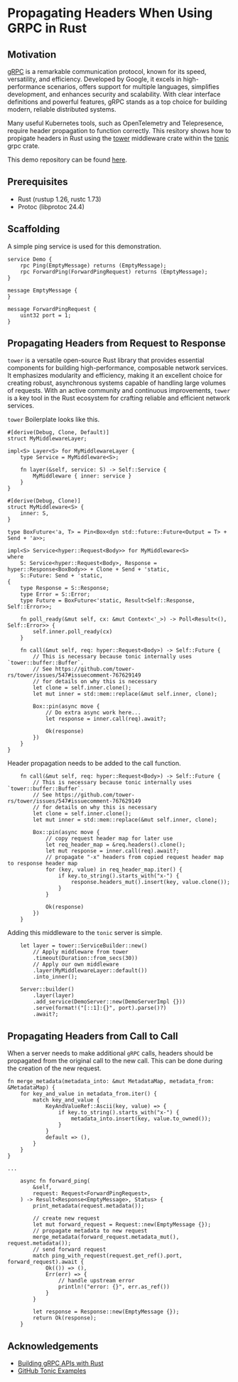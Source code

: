 # Propagating Headers When Using GRPC in Rust

## Motivation

[gRPC](https://grpc.io/docs/what-is-grpc/introduction/) is a remarkable communication protocol, known for its speed, versatility, and efficiency. Developed by Google, it excels in high-performance scenarios, offers support for multiple languages, simplifies development, and enhances security and scalability. With clear interface definitions and powerful features, gRPC stands as a top choice for building modern, reliable distributed systems.

Many useful Kubernetes tools, such as OpenTelemetry and Telepresence, require header propagation to function correctly. This resitory shows how to propigate headers in Rust using the [tower](https://docs.rs/tower/latest/tower/) middleware crate within the [tonic](https://docs.rs/tonic/latest/tonic/) grpc crate.

This demo repository can be found [here](https://github.com/njayp/rust-tonic-header-propagation).

## Prerequisites

- Rust (rustup 1.26, rustc 1.73)
- Protoc (libprotoc 24.4)

## Scaffolding

A simple ping service is used for this demonstration.

```
service Demo {
    rpc Ping(EmptyMessage) returns (EmptyMessage);
    rpc ForwardPing(ForwardPingRequest) returns (EmptyMessage);
}

message EmptyMessage {
}

message ForwardPingRequest {
    uint32 port = 1;
}
```

## Propagating Headers from Request to Response

`tower` is a versatile open-source Rust library that provides essential components for building high-performance, composable network services. It emphasizes modularity and efficiency, making it an excellent choice for creating robust, asynchronous systems capable of handling large volumes of requests. With an active community and continuous improvements, `tower` is a key tool in the Rust ecosystem for crafting reliable and efficient network services.

`tower` Boilerplate looks like this.

```
#[derive(Debug, Clone, Default)]
struct MyMiddlewareLayer;

impl<S> Layer<S> for MyMiddlewareLayer {
    type Service = MyMiddleware<S>;

    fn layer(&self, service: S) -> Self::Service {
        MyMiddleware { inner: service }
    }
}

#[derive(Debug, Clone)]
struct MyMiddleware<S> {
    inner: S,
}

type BoxFuture<'a, T> = Pin<Box<dyn std::future::Future<Output = T> + Send + 'a>>;

impl<S> Service<hyper::Request<Body>> for MyMiddleware<S>
where
    S: Service<hyper::Request<Body>, Response = hyper::Response<BoxBody>> + Clone + Send + 'static,
    S::Future: Send + 'static,
{
    type Response = S::Response;
    type Error = S::Error;
    type Future = BoxFuture<'static, Result<Self::Response, Self::Error>>;

    fn poll_ready(&mut self, cx: &mut Context<'_>) -> Poll<Result<(), Self::Error>> {
        self.inner.poll_ready(cx)
    }

    fn call(&mut self, req: hyper::Request<Body>) -> Self::Future {
        // This is necessary because tonic internally uses `tower::buffer::Buffer`.
        // See https://github.com/tower-rs/tower/issues/547#issuecomment-767629149
        // for details on why this is necessary
        let clone = self.inner.clone();
        let mut inner = std::mem::replace(&mut self.inner, clone);

        Box::pin(async move {
            // Do extra async work here...
            let response = inner.call(req).await?;

            Ok(response)
        })
    }
}
```

Header propagation needs to be added to the call function.

```
    fn call(&mut self, req: hyper::Request<Body>) -> Self::Future {
        // This is necessary because tonic internally uses `tower::buffer::Buffer`.
        // See https://github.com/tower-rs/tower/issues/547#issuecomment-767629149
        // for details on why this is necessary
        let clone = self.inner.clone();
        let mut inner = std::mem::replace(&mut self.inner, clone);

        Box::pin(async move {
            // copy request header map for later use
            let req_header_map = &req.headers().clone();
            let mut response = inner.call(req).await?;
            // propagate "-x" headers from copied request header map to response header map
            for (key, value) in req_header_map.iter() {
                if key.to_string().starts_with("x-") {
                    response.headers_mut().insert(key, value.clone());
                }
            }

            Ok(response)
        })
    }
```

Adding this middleware to the `tonic` server is simple.

```
    let layer = tower::ServiceBuilder::new()
        // Apply middleware from tower
        .timeout(Duration::from_secs(30))
        // Apply our own middleware
        .layer(MyMiddlewareLayer::default())
        .into_inner();

    Server::builder()
        .layer(layer)
        .add_service(DemoServer::new(DemoServerImpl {}))
        .serve(format!("[::1]:{}", port).parse()?)
        .await?;
```

## Propagating Headers from Call to Call

When a server needs to make additional `gRPC` calls, headers should be propagated from the original call to the new call. This can be done during the creation of the new request.

```
fn merge_metadata(metadata_into: &mut MetadataMap, metadata_from: &MetadataMap) {
    for key_and_value in metadata_from.iter() {
        match key_and_value {
            KeyAndValueRef::Ascii(key, value) => {
                if key.to_string().starts_with("x-") {
                    metadata_into.insert(key, value.to_owned());
                }
            }
            default => (),
        }
    }
}

...

    async fn forward_ping(
        &self,
        request: Request<ForwardPingRequest>,
    ) -> Result<Response<EmptyMessage>, Status> {
        print_metadata(request.metadata());

        // create new request
        let mut forward_request = Request::new(EmptyMessage {});
        // propagate metadata to new request
        merge_metadata(forward_request.metadata_mut(), request.metadata());
        // send forward request
        match ping_with_request(request.get_ref().port, forward_request).await {
            Ok(()) => (),
            Err(err) => {
                // handle upstream error
                println!("error: {}", err.as_ref())
            }
        }

        let response = Response::new(EmptyMessage {});
        return Ok(response);
    }
```

## Acknowledgements

- [Building gRPC APIs with Rust](https://konghq.com/blog/engineering/building-grpc-apis-with-rust)
- [GitHub Tonic Examples](https://github.com/hyperium/tonic/blob/master/examples/src/tower/server.rs)
